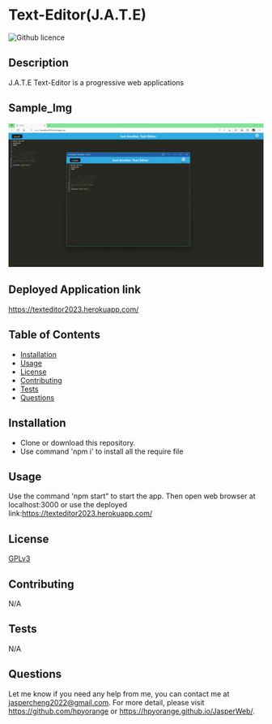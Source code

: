 # Text-Editor(J.A.T.E)

  ![Github licence](http://img.shields.io/badge/license-GPLv3-blue.svg)

  ## Description
  J.A.T.E Text-Editor is a progressive web applications
  ## Sample_Img
  ![sample](img/jate.png "sample")
  ## Deployed Application link
  https://texteditor2023.herokuapp.com/

  ## Table of Contents
  * [Installation](#installation)
  * [Usage](#usage)
  * [License](#license)
  * [Contributing](#contributing)
  * [Tests](#tests)
  * [Questions](#questions)

  ## Installation 
  * Clone or download this repository. 
  * Use command 'npm i' to install all the require file

  ## Usage 
  Use the command 'npm start" to start the app. Then open web browser at  
  localhost:3000 or use the deployed  
  link:https://texteditor2023.herokuapp.com/ 

  ## License 
  [GPLv3](https://choosealicense.com/licenses/gpl-3.0/)

  ## Contributing 
  N/A

  ## Tests
  N/A

  ## Questions
  Let me know if you need any help from me, you can contact me at jaspercheng2022@gmail.com. For more detail, please visit https://github.com/hpyorange or https://hpyorange.github.io/JasperWeb/.
